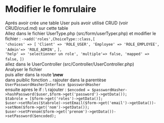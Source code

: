 # Modifier le fomrulaire
Aprés avoir crée une table User puis avoir utilisé CRUD (voir CRUD/crud.md) sur cette table\
Allez dans le fichier UserType.php (src/form/userTyper.php) et modifier le fichier : 
`->add('roles',ChoiceType::class,[`\
                `'choices' => [`
                    `'Client' => 'ROLE_USER',
                    'Employee' => 'ROLE_EMPLOYEE',
                    'Admin'=> 'ROLE_ADMIN',`
                `],`\
                `'help' => 'selectionner un role',
                'multiple'=> false,
                'mapped' => false,`
            `])`\
allez dans le UserController (src/Controller/UserController.php)\
Analyser le fichier\
puis aller dans la route **\new**\
dans puiblic fonction .. rajouter dans la parentèse `UserPasswordHasherInterface $passwordHasher`\
ensuite apres le if : \ 
rajouter : `$encoded = $passwordHasher->hashPassword($user,$form->get('password')->getData());`\
            `$tabrole = [$form->get('roles')->getData()];`\
            `$user->setRoles($tabrole)->setEmail($form->get('email')->getData())->setNom($form->get('nom')->getData());`\
            `$user->setPrenom($form->get('prenom')->getData())->setPassword($encoded);`
